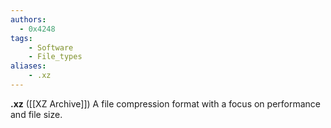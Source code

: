 ```yaml
---
authors:
  - 0x4248
tags:
    - Software
    - File_types
aliases:
    - .xz
---
```

**.xz** ([[XZ Archive]]) A file compression format with a focus on performance and file size.
